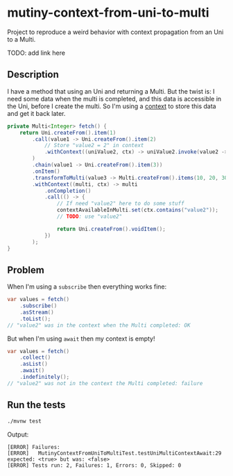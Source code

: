 # mutiny-context-from-uni-to-multi

Project to reproduce a weird behavior with context propagation from an Uni to a Multi.

TODO: add link here

## Description

I have a method that using an Uni and returning a Multi. But the twist is: I need some data when the multi is completed, and this data is accessible in the Uni, before I create the multi.
So I'm using a [context](https://smallrye.io/smallrye-mutiny/2.5.1/guides/context-passing/) to store this data and get it back later.

```java
private Multi<Integer> fetch() {
    return Uni.createFrom().item(1)
        .call(value1 -> Uni.createFrom().item(2)
            // Store "value2 = 2" in context
            .withContext((uniValue2, ctx) -> uniValue2.invoke(value2 -> ctx.put("value2", value2)))
        )
        .chain(value1 -> Uni.createFrom().item(3))
        .onItem()
        .transformToMulti(value3 -> Multi.createFrom().items(10, 20, 30))
        .withContext((multi, ctx) -> multi
            .onCompletion()
            .call(() -> {
                // If need "value2" here to do some stuff
                contextAvailableInMulti.set(ctx.contains("value2"));
                // TODO: use "value2"

                return Uni.createFrom().voidItem();
            })
        );
}
```

## Problem

When I'm using a `subscribe` then everything works fine:

```java
var values = fetch()
    .subscribe()
    .asStream()
    .toList();
// "value2" was in the context when the Multi completed: OK
```

But when I'm using `await` then my context is empty!

```java
var values = fetch()
    .collect()
    .asList()
    .await()
    .indefinitely();
// "value2" was not in the context the Multi completed: failure
```

## Run the tests

```sh
./mvnw test
```

Output:
```
[ERROR] Failures: 
[ERROR]   MutinyContextFromUniToMultiTest.testUniMultiContextAwait:29 expected: <true> but was: <false>
[ERROR] Tests run: 2, Failures: 1, Errors: 0, Skipped: 0
```
